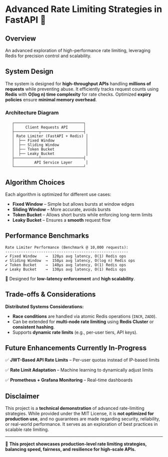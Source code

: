 # Advanced Rate Limiting Strategies in FastAPI 🚀

## Overview
An advanced exploration of high-performance rate limiting, leveraging Redis for precision control and scalability.

## System Design
The system is designed for **high-throughput APIs** handling **millions of requests** while preventing abuse. It efficiently tracks request counts using **Redis** with **O(log n) time complexity** for rate checks. Optimized **expiry policies** ensure **minimal memory overhead**.

### Architecture Diagram
```
   ┌───────────────────────────────┐
   │     Client Requests API       │
   ├───────────┬───────────────────┤
   │ Rate Limiter (FastAPI + Redis) │
   │  ├── Fixed Window              │
   │  ├── Sliding Window            │
   │  ├── Token Bucket              │
   │  ├── Leaky Bucket              │
   ├───────────┴───────────────────┤
   │         API Service Layer      │
   └───────────────────────────────┘
```

## Algorithm Choices
Each algorithm is optimized for different use cases:

- **Fixed Window** – Simple but allows bursts at window edges
- **Sliding Window** – More accurate, avoids bursts
- **Token Bucket** – Allows short bursts while enforcing long-term limits
- **Leaky Bucket** – Ensures a **smooth** request flow

## Performance Benchmarks
```
Rate Limiter Performance (Benchmark @ 10,000 requests):
-------------------------------------------------------
✔ Fixed Window    →  120μs avg latency, O(1) Redis ops
✔ Sliding Window  →  150μs avg latency, O(log n) Redis ops
✔ Token Bucket    →  140μs avg latency, O(1) Redis ops
✔ Leaky Bucket    →  130μs avg latency, O(1) Redis ops
```
📌 Designed for **low-latency enforcement** and **high scalability**.

## Trade-offs & Considerations
**Distributed Systems Considerations:**
- **Race conditions** are handled via atomic Redis operations (`INCR`, `ZADD`).
- Can be extended for **multi-node rate limiting** using **Redis Cluster** or **consistent hashing**.
- Supports **dynamic rate limits** (e.g., per-user tiers, API keys).

## Future Enhancements Currently In-Progress
✅ **JWT-Based API Rate Limits** – Per-user quotas instead of IP-based limits

✅ **Rate Limit Adaptation** – Machine learning to dynamically adjust limits

✅ **Prometheus + Grafana Monitoring** – Real-time dashboards

## Disclaimer
This project is a **technical demonstration** of advanced rate-limiting strategies. While provided under the MIT License, it is **not optimized for production use**, and no guarantees are made regarding security, reliability, or real-world performance. It serves as an exploration of best practices in scalable rate limiting.

---

🚀 **This project showcases production-level rate limiting strategies, balancing speed, fairness, and resilience for high-scale APIs.**

